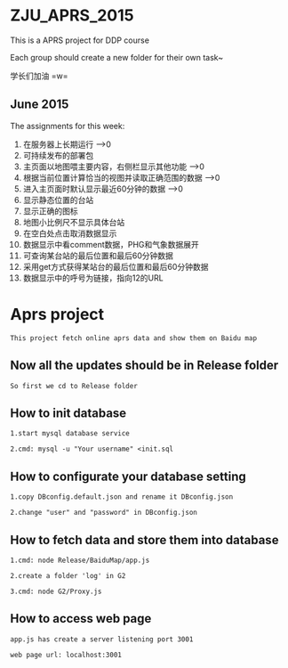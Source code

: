 # ZJU_APRS_2015
This is a APRS project for DDP course

Each group should create a new folder for their own task~

学长们加油 =w=

## June 2015

The assignments for this week:

1. 在服务器上长期运行 -->0
2. 可持续发布的部署包
3. 主页面以地图喂主要内容，右侧栏显示其他功能 -->0
4. 根据当前位置计算恰当的视图并读取正确范围的数据 -->0
5. 进入主页面时默认显示最近60分钟的数据 -->0
6. 显示静态位置的台站
7. 显示正确的图标
8. 地图小比例尺不显示具体台站
9. 在空白处点击取消数据显示
10. 数据显示中看comment数据，PHG和气象数据展开
11. 可查询某台站的最后位置和最后60分钟数据
12. 采用get方式获得某站台的最后位置和最后60分钟数据
13. 数据显示中的呼号为链接，指向12的URL

# Aprs project
    This project fetch online aprs data and show them on Baidu map 
    
## Now all the updates should be in Release folder
	So first we cd to Release folder

## How to init database
    1.start mysql database service

    2.cmd: mysql -u "Your username" <init.sql

## How to configurate your database setting
    1.copy DBconfig.default.json and rename it DBconfig.json

    2.change "user" and "password" in DBconfig.json

## How to fetch data and store them into database
    1.cmd: node Release/BaiduMap/app.js

    2.create a folder 'log' in G2

    3.cmd: node G2/Proxy.js

## How to access web page
    app.js has create a server listening port 3001
    
    web page url: localhost:3001
